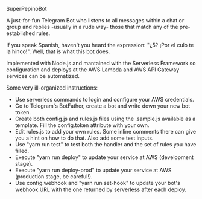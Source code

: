 SuperPepinoBot

A just-for-fun Telegram Bot who listens to all messages within a chat or group and replies -usually in a rude way- those that match any of the pre-established rules.

If you speak Spanish, haven't you heard the expression: "¿5? ¡Por el culo te la hinco!". Well, that is what this bot does.

Implemented with Node.js and mantained with the Serverless Framework so configuration and deploys at the AWS Lambda and AWS API Gateway services can be automatized.

Some very ill-organized instructions:

- Use serverless commands to login and configure your AWS credentials.
- Go to Telegram's BotFather, create a bot and write down your new bot token.
- Create both config.js and rules.js files using the .sample.js available as a template. Fill the config.token attribute with your own.
- Edit rules.js to add your own rules. Some inline comments there can give you a hint on how to do that. Also add some test inputs.
- Use "yarn run test" to test both the handler and the set of rules you have filled.
- Execute "yarn run deploy" to update your service at AWS (development stage).
- Execute "yarn run deploy-prod" to update your service at AWS (production stage, be careful!).
- Use config.webhook and "yarn run set-hook" to update your bot's webhook URL with the one returned by serverless after each deploy.